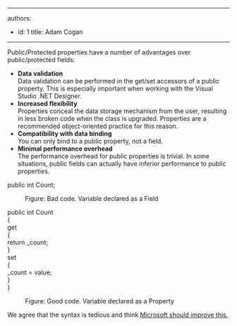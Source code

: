 

---
authors:
  - id: 1
    title: Adam Cogan
---




<span class='intro'> <p>Public/Protected properties have a number of advantages over public/protected fields&#58;</p><ul><li><strong>Data validation</strong><br>Data validation can be performed in the get/set accessors of a public property. This is especially important when working with the Visual Studio .NET Designer.</li><li><strong>Increased flexibility</strong><br>Properties conceal the data storage mechanism from the user, resulting in less broken code when the class is upgraded. Properties are a recommended object-oriented practice for this reason.</li><li><strong>Compatibility with data binding</strong><br>You can only bind to a public property, not a field.</li><li><strong>Minimal performance overhead</strong><br>The performance overhead for public properties is trivial. In some situations, public fields can actually have inferior performance to public properties.​<br></li></ul> </span>

<p class="ssw15-rteElement-CodeArea">​public int Count; </p><dd class="ssw15-rteElement-FigureBad">Figure&#58; Bad code. Variable declared as a Field<br></dd><p class="ssw15-rteElement-CodeArea">public int Count<br>&#123;<br> get<br> &#123;<br> return _count;<br> &#125;<br> set<br> &#123;<br> _count = value; <br> &#125;<br>&#125;<br></p><dd class="ssw15-rteElement-FigureGood">Figure&#58; Good code. Variable declared as a Property​​<br></dd><p>We agree that the syntax is tedious and think&#160;<a href="https&#58;//www.ssw.com.au/ssw/Standards/BetterSoftwareSuggestions/VisualStudio.aspx#PropertyShortcut">Microsoft should improve this.</a>​<br><br></p>


